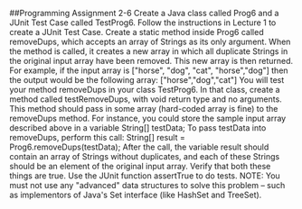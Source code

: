 
##Programming Assignment 2-6
Create a Java class called Prog6 and a JUnit Test Case called TestProg6. Follow the
instructions in Lecture 1 to create a JUnit Test Case.
Create a static method inside Prog6 called removeDups, which accepts an array of
Strings as its only argument. When the method is called, it creates a new array in
which all duplicate Strings in the original input array have been removed. This new
array is then returned.
For example, if the input array is
["horse", "dog", "cat", "horse","dog"]
then the output would be the following array:
["horse","dog","cat"]
You will test your method removeDups in your class TestProg6. In that class,
create a method called testRemoveDups, with void return type and no
arguments. This method should pass in some array (hard-coded array is fine) to the
removeDups method. For instance, you could store the sample input array described
above in a variable
String[] testData;
To pass testData into removeDups, perform this call:
String[] result = Prog6.removeDups(testData);
After the call, the variable result should contain an array of Strings without duplicates,
and each of these Strings should be an element of the original input array.
Verify that both these things are true. Use the JUnit function assertTrue to do tests.
NOTE: You must not use any "advanced" data structures to solve this problem – such as
implementors of Java's Set interface (like HashSet and TreeSet).
